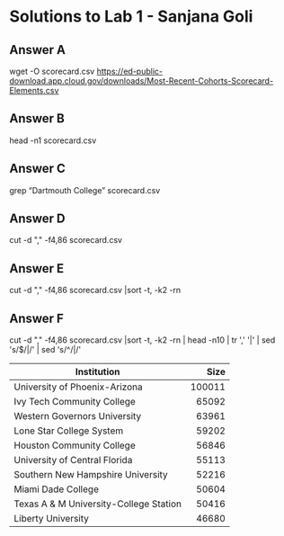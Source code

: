 # Solutions to Lab 1 - Sanjana Goli

## Answer A

wget -O scorecard.csv https://ed-public-download.app.cloud.gov/downloads/Most-Recent-Cohorts-Scorecard-Elements.csv

## Answer B

head -n1 scorecard.csv

## Answer C

grep “Dartmouth College” scorecard.csv

## Answer D

cut -d "," -f4,86 scorecard.csv

## Answer E

cut -d "," -f4,86 scorecard.csv |sort -t, -k2 -rn

## Answer F

cut -d "," -f4,86 scorecard.csv |sort -t, -k2 -rn | head -n10 | tr ',' '|' | sed 's/$/|/' | sed 's/^/|/'

| Institution | Size |
| ----------- | -----------: |
|University of Phoenix-Arizona|100011|
|Ivy Tech Community College|65092|
|Western Governors University|63961|
|Lone Star College System|59202|
|Houston Community College|56846|
|University of Central Florida|55113|
|Southern New Hampshire University|52216|
|Miami Dade College|50604|
|Texas A & M University-College Station|50416|
|Liberty University|46680|

